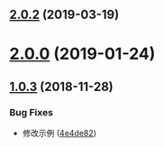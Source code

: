 <a name="2.0.2"></a>
## [2.0.2](https://github.com/tinper-bee/bee-timepicker/compare/v2.0.0...v2.0.2) (2019-03-19)



<a name="2.0.0"></a>
# [2.0.0](https://github.com/tinper-bee/bee-timepicker/compare/v1.0.3...v2.0.0) (2019-01-24)



<a name="1.0.3"></a>
## [1.0.3](https://github.com/tinper-bee/bee-timepicker/compare/4e4de82...v1.0.3) (2018-11-28)


### Bug Fixes

* 修改示例 ([4e4de82](https://github.com/tinper-bee/bee-timepicker/commit/4e4de82))



